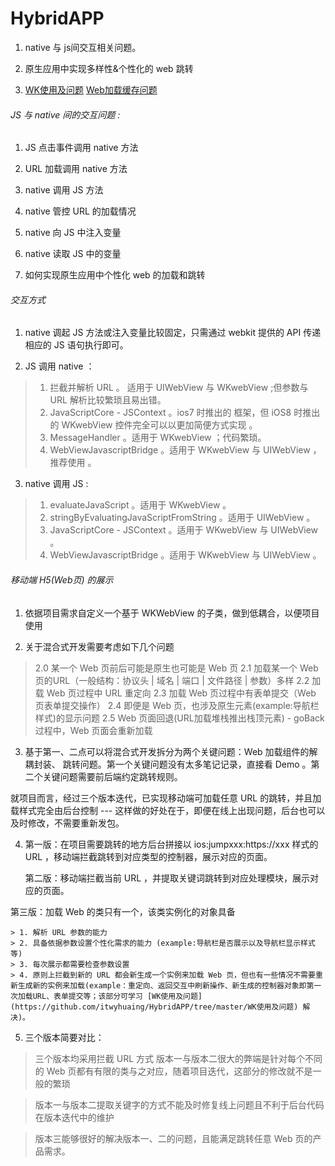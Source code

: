 # HybridAPP
  1. native 与 js间交互相关问题。

  2. 原生应用中实现多样性&个性化的 web 跳转

  3. [WK使用及问题](https://github.com/itwyhuaing/HybridAPP/tree/master/WK使用及问题)  [Web加载缓存问题](https://github.com/itwyhuaing/HybridAPP/tree/master/Web加载缓存问题)


###### JS 与 native 间的交互问题 :

1. JS 点击事件调用 native 方法

2. URL 加载调用 native 方法

3. native 调用 JS 方法

4. native 管控 URL 的加载情况

5. native 向 JS 中注入变量

6. native 读取 JS 中的变量

7. 如何实现原生应用中个性化 web 的加载和跳转

###### 交互方式

1. native 调起 JS 方法或注入变量比较固定，只需通过 webkit 提供的 API 传递相应的 JS 语句执行即可。

2. JS 调用 native ：

  > 1. 拦截并解析 URL 。 适用于 UIWebView 与 WKwebView ;但参数与 URL 解析比较繁琐且易出错。
  > 2. JavaScriptCore - JSContext 。ios7 时推出的 框架，但 iOS8 时推出的 WKwebView 控件完全可以以更加简便方式实现 。
  > 3. MessageHandler 。适用于 WKwebView ；代码繁琐。
  > 4. WebViewJavascriptBridge 。适用于 WKwebView 与 UIWebView ，推荐使用 。


3. native 调用 JS :

  > 1. evaluateJavaScript 。适用于  WKwebView 。
  > 2. stringByEvaluatingJavaScriptFromString 。适用于 UIWebView 。
  > 3. JavaScriptCore - JSContext 。适用于 WKwebView 与 UIWebView 。
  > 4. WebViewJavascriptBridge 。适用于 WKwebView 与 UIWebView 。


###### 移动端 H5(Web页) 的展示

1. 依据项目需求自定义一个基于 WKWebView 的子类，做到低耦合，以便项目使用

2. 关于混合式开发需要考虑如下几个问题

  > 2.0 某一个 Web 页前后可能是原生也可能是 Web 页
  > 2.1 加载某一个 Web 页的URL（一般结构：协议头 | 域名 | 端口 | 文件路径 | 参数）多样
  > 2.2 加载 Web 页过程中 URL 重定向
  > 2.3 加载 Web 页过程中有表单提交（Web 页表单提交操作）
  > 2.4 即便是 Web 页，也涉及原生元素(example:导航栏样式)的显示问题
  > 2.5 Web 页面回退(URL加载堆栈推出栈顶元素) - goBack 过程中，Web 页面会重新加载

3. 基于第一、二点可以将混合式开发拆分为两个关键问题：Web 加载组件的解耦封装、 跳转问题。第一个关键问题没有太多笔记记录，直接看 Demo 。第二个关键问题需要前后端约定跳转规则。

就项目而言，经过三个版本迭代，已实现移动端可加载任意 URL 的跳转，并且加载样式完全由后台控制 --- 这样做的好处在于，即便在线上出现问题，后台也可以及时修改，不需要重新发包。

4. 第一版：在项目需要跳转的地方后台拼接以  ios:jumpxxx:https://xxx 样式的 URL ，移动端拦截跳转到对应类型的控制器，展示对应的页面。

   第二版：移动端拦截当前 URL ，并提取关键词跳转到对应处理模块，展示对应的页面。


第三版：加载 Web 的类只有一个，该类实例化的对象具备

    > 1. 解析 URL 参数的能力
    > 2. 具备依据参数设置个性化需求的能力 (example:导航栏是否展示以及导航栏显示样式等)
    > 3. 每次展示都需要检查参数设置
    > 4. 原则上拦截到新的 URL 都会新生成一个实例来加载 Web 页，但也有一些情况不需要重新生成新的实例来加载(example：重定向、返回交互中刷新操作、新生成的控制器对象即第一次加载URL、表单提交等；该部分可学习 [WK使用及问题](https://github.com/itwyhuaing/HybridAPP/tree/master/WK使用及问题) 解决)。

5. 三个版本简要对比：

 > 三个版本均采用拦截 URL 方式
  版本一与版本二很大的弊端是针对每个不同的 Web 页都有有限的类与之对应，随着项目迭代，这部分的修改就不是一般的繁琐

 > 版本一与版本二提取关键字的方式不能及时修复线上问题且不利于后台代码在版本迭代中的维护

 > 版本三能够很好的解决版本一、二的问题，且能满足跳转任意 Web 页的产品需求。
